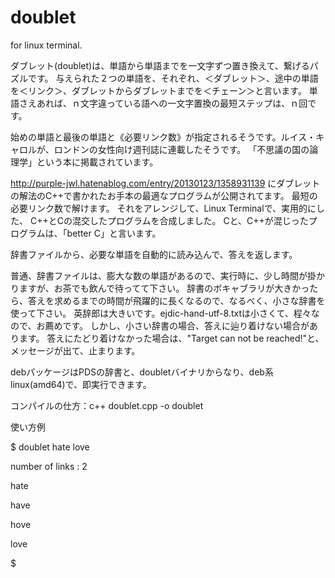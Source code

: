 # doublet

for linux terminal.

ダブレット(doublet)は、単語から単語までを一文字ずつ置き換えて、繋げるパズルです。
与えられた２つの単語を、それぞれ、＜ダブレット＞、途中の単語を＜リンク＞、ダブレットからダブレットまでを＜チェーン＞と言います。
単語さえあれば、ｎ文字違っている語への一文字置換の最短ステップは、ｎ回です。

始めの単語と最後の単語と《必要リンク数》が指定されるそうです。ルイス・キャロルが、ロンドンの女性向け週刊誌に連載したそうです。
「不思議の国の論理学」という本に掲載されています。

http://purple-jwl.hatenablog.com/entry/20130123/1358931139
にダブレットの解法のC++で書かれたお手本の最適なプログラムが公開されてます。
最短の必要リンク数で解けます。
それをアレンジして、Linux Terminalで、実用的にした、
C++とCの混交したプログラムを合成しました。
Cと、C++が混じったプログラムは、「better C」と言います。

辞書ファイルから、必要な単語を自動的に読み込んで、答えを返します。

普通、辞書ファイルは、膨大な数の単語があるので、実行時に、少し時間が掛かりますが、お茶でも飲んで待ってて下さい。
辞書のボキャブラリが大きかったら、答えを求めるまでの時間が飛躍的に長くなるので、なるべく、小さな辞書を使って下さい。
英辞郎は大きいです。ejdic-hand-utf-8.txtは小さくて、程々なので、お薦めです。
しかし、小さい辞書の場合、答えに辿り着けない場合があります。
答えにたどり着けなかった場合は、"Target can not be reached!"と、メッセージが出て、止まります。

debパッケージはPDSの辞書と、doubletバイナリからなり、deb系linux(amd64)で、即実行できます。

コンパイルの仕方：c++ doublet.cpp -o doublet

使い方例

$ doublet hate love

number of links : 2

hate

have

hove

love

$

